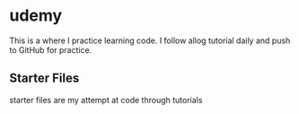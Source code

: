 # udemy

This is a where I practice learning code. I follow allog tutorial daily and push to GitHub for practice. 

## Starter Files

starter files are my attempt at code through tutorials
